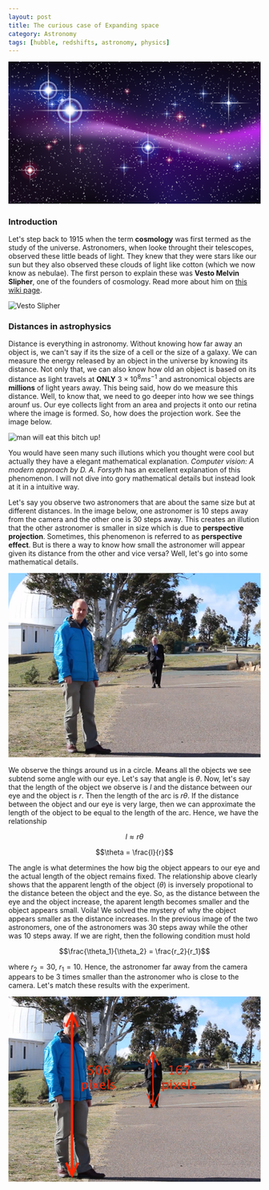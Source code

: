 ```yaml
---
layout: post
title: The curious case of Expanding space
category: Astronomy
tags: [hubble, redshifts, astronomy, physics]
---
```


![cool image](/images/astronomy_files/header_img_1.png)

### Introduction

Let's step back to 1915 when the term **cosmology** was first termed as the study of the universe. Astronomers, when looke throught their telescopes, observed these little beads of light. They knew that they were stars like our sun but they also observed these clouds of light like cotton (which we now know as nebulae). The first person to explain these was **Vesto Melvin Slipher**, one of the founders of cosmology. Read more about him on [this wiki page](https://en.wikipedia.org/wiki/Vesto_Slipher).

![Vesto Slipher](https://upload.wikimedia.org/wikipedia/commons/a/a7/V.M._Slipher.gif)

### Distances in astrophysics

Distance is everything in astronomy. Without knowing how far away an object is, we can't say if its the size of a cell or the size of a galaxy. We can measure the energy released by an object in the universe by knowing its distance. Not only that, we can also know how old an object is based on its distance as light travels at **ONLY** $3 \times 10^8 ms^{-1}$ and astronomical objects are **millions** of light years away. This being said, how do we measure this distance. Well, to know that, we need to go deeper into how we see things arounf us. Our eye collects light from an area and projects it onto our retina where the image is formed. So, how does the projection work. See the image below.

![man will eat this bitch up!](https://i.pinimg.com/236x/5a/52/d6/5a52d68cea8dfd6ad10b035b0321cce2--picture-ideas-photo-ideas.jpg)

You would have seen many such illutions which you thought were cool but actually they have a elegant mathematical explanation. *Computer vision: A modern approach by D. A. Forsyth* has an excellent explanation of this phenomenon. I will not dive into gory mathematical details but instead look at it in a intuitive way.

Let's say you observe two astronomers that are about the same size but at different distances. In the image below, one astronomer is 10 steps away from the camera and the other one is 30 steps away. This creates an illution that the other astronomer is smaller in size which is due to **perspective projection**. Sometimes, this phenomenon is referred to as **perspective effect**. But is there a way to know how small the astronomer will appear given its distance from the other and vice versa? Well, let's go into some mathematical details.

![perspective effect](/images/astronomy_files/perspective_effect.png)

We observe the things around us in a circle. Means all the objects we see subtend some angle with our eye. Let's say that angle is $\theta$. Now, let's say that the length of the object we observe is $l$ and the distance between our eye and the object is $r$. Then the length of the arc is $r\theta$. If the distance between the object and our eye is very large, then we can approximate the length of the object to be equal to the length of the arc. Hence, we have the relationship

$$l \approx r\theta$$

$$\theta = \frac{l}{r}$$

The angle is what determines the how big the object appears to our eye and the actual length of the object remains fixed. The relationship above clearly shows that the apparent length of the object ($\theta$) is inversely propotional to the distance beteen the object and the eye. So, as the distance between the eye and the object increase, the aparent length becomes smaller and the object appears small. Voila! We solved the mystery of why the object appears smaller as the distance increases. In the previous image of the two astronomers, one of the astronomers was $30$ steps away while the other was $10$ steps away. If we are right, then the following condition must hold

$$\frac{\theta_1}{\theta_2} = \frac{r_2}{r_1}$$

where $r_2=30$, $r_1=10$. Hence, the astronomer far away from the camera appears to be 3 times smaller than the astronomer who is close to the camera. Let's match these results with the experiment.

![perspective effect observation](/images/astronomy_files/perspective_effect_obs.png)
